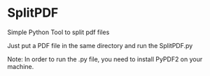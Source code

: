 # SplitPDF
Simple Python Tool to split pdf files

Just put a PDF file in the same directory and run the SplitPDF.py

Note: In order to run the .py file, you need to install PyPDF2 on your machine.
